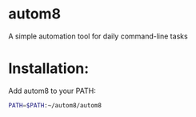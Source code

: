 # autom8
A simple automation tool for daily command-line tasks
# Installation:
Add autom8 to your PATH:  
```bash
PATH=$PATH:~/autom8/autom8
```
